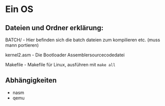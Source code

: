 ﻿# Ein OS

## Dateien und Ordner erklärung:

BATCH/ - Hier befinden sich die batch dateien zum kompilieren etc. (muss mann portieren)

kernel2.asm - Die Bootloader Assemblersourcecodedatei

Makefile - Makefile für Linux, ausführen mit `make all`

## Abhängigkeiten  

* nasm
* qemu